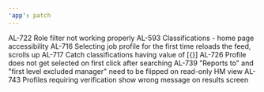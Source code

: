 ```yaml
---
'app': patch
---
```


AL-722 Role filter not working properly
AL-593 Classifications - home page accessibility
AL-716 Selecting job profile for the first time reloads the feed, scrolls up
AL-717 Catch classifications having value of [{}]
AL-726 Profile does not get selected on first click after searching
AL-739 "Reports to" and "first level excluded manager" need to be flipped on read-only HM view
AL-743 Profiles requiring verification show wrong message on results screen
